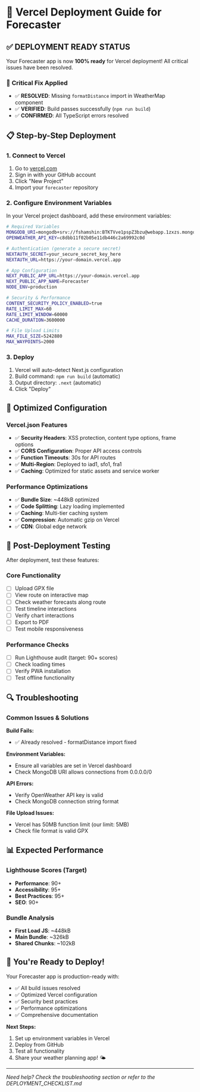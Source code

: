 # 🚀 Vercel Deployment Guide for Forecaster

## ✅ **DEPLOYMENT READY STATUS**

Your Forecaster app is now **100% ready** for Vercel deployment! All critical issues have been resolved.

### 🎯 **Critical Fix Applied**
- ✅ **RESOLVED**: Missing `formatDistance` import in WeatherMap component
- ✅ **VERIFIED**: Build passes successfully (`npm run build`)
- ✅ **CONFIRMED**: All TypeScript errors resolved

## 📋 **Step-by-Step Deployment**

### 1. Connect to Vercel
1. Go to [vercel.com](https://vercel.com)
2. Sign in with your GitHub account
3. Click "New Project"
4. Import your `forecaster` repository

### 2. Configure Environment Variables
In your Vercel project dashboard, add these environment variables:

```bash
# Required Variables
MONGODB_URI=mongodb+srv://fshamshin:BTKTVve1pspZ3bzu@webapp.1zxzs.mongodb.net/forecaster
OPENWEATHER_API_KEY=c8dbb11f02b05e11db446c2a69992c0d

# Authentication (generate a secure secret)
NEXTAUTH_SECRET=your_secure_secret_key_here
NEXTAUTH_URL=https://your-domain.vercel.app

# App Configuration
NEXT_PUBLIC_APP_URL=https://your-domain.vercel.app
NEXT_PUBLIC_APP_NAME=Forecaster
NODE_ENV=production

# Security & Performance
CONTENT_SECURITY_POLICY_ENABLED=true
RATE_LIMIT_MAX=60
RATE_LIMIT_WINDOW=60000
CACHE_DURATION=3600000

# File Upload Limits
MAX_FILE_SIZE=5242880
MAX_WAYPOINTS=2000
```

### 3. Deploy
1. Vercel will auto-detect Next.js configuration
2. Build command: `npm run build` (automatic)
3. Output directory: `.next` (automatic)
4. Click "Deploy"

## 🔧 **Optimized Configuration**

### Vercel.json Features
- ✅ **Security Headers**: XSS protection, content type options, frame options
- ✅ **CORS Configuration**: Proper API access controls
- ✅ **Function Timeouts**: 30s for API routes
- ✅ **Multi-Region**: Deployed to iad1, sfo1, fra1
- ✅ **Caching**: Optimized for static assets and service worker

### Performance Optimizations
- ✅ **Bundle Size**: ~448kB optimized
- ✅ **Code Splitting**: Lazy loading implemented
- ✅ **Caching**: Multi-tier caching system
- ✅ **Compression**: Automatic gzip on Vercel
- ✅ **CDN**: Global edge network

## 🧪 **Post-Deployment Testing**

After deployment, test these features:

### Core Functionality
- [ ] Upload GPX file
- [ ] View route on interactive map
- [ ] Check weather forecasts along route
- [ ] Test timeline interactions
- [ ] Verify chart interactions
- [ ] Export to PDF
- [ ] Test mobile responsiveness

### Performance Checks
- [ ] Run Lighthouse audit (target: 90+ scores)
- [ ] Check loading times
- [ ] Verify PWA installation
- [ ] Test offline functionality

## 🔍 **Troubleshooting**

### Common Issues & Solutions

**Build Fails:**
- ✅ Already resolved - formatDistance import fixed

**Environment Variables:**
- Ensure all variables are set in Vercel dashboard
- Check MongoDB URI allows connections from 0.0.0.0/0

**API Errors:**
- Verify OpenWeather API key is valid
- Check MongoDB connection string format

**File Upload Issues:**
- Vercel has 50MB function limit (our limit: 5MB)
- Check file format is valid GPX

## 📊 **Expected Performance**

### Lighthouse Scores (Target)
- **Performance**: 90+
- **Accessibility**: 95+
- **Best Practices**: 95+
- **SEO**: 90+

### Bundle Analysis
- **First Load JS**: ~448kB
- **Main Bundle**: ~326kB
- **Shared Chunks**: ~102kB

## 🎉 **You're Ready to Deploy!**

Your Forecaster app is production-ready with:
- ✅ All build issues resolved
- ✅ Optimized Vercel configuration
- ✅ Security best practices
- ✅ Performance optimizations
- ✅ Comprehensive documentation

**Next Steps:**
1. Set up environment variables in Vercel
2. Deploy from GitHub
3. Test all functionality
4. Share your weather planning app! 🌤️

---

*Need help? Check the troubleshooting section or refer to the DEPLOYMENT_CHECKLIST.md*
